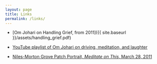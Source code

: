```yaml
---
layout: page
title: Links
permalink: /links/
---
```


* [Om Johari on Handling Grief, from 2011]({{ site.baseurl }}/assets/handling_grief.pdf)

* [YouTube playlist of Om Johari on driving, meditation, and laughter](https://www.youtube.com/playlist?list=PLWRmuRIHKYB-HOEOee15EGEEUucA2fpZL)

* [Niles-Morton Grove Patch Portrait, *Meditate on This*, March 28, 2011](http://patch.com/illinois/niles/patch-portrait-meditate-on-this)



